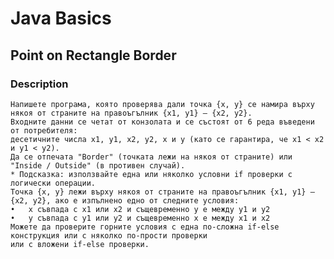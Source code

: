 # Java Basics

## Point on Rectangle Border

### Description
    Напишете програма, която проверява дали точка {x, y} се намира върху някоя от страните на правоъгълник {x1, y1} – {x2, y2}.
    Входните данни се четат от конзолата и се състоят от 6 реда въведени от потребителя: 
    десетичните числа x1, y1, x2, y2, x и y (като се гарантира, че x1 < x2 и y1 < y2). 
    Да се отпечата "Border" (точката лежи на някоя от страните) или "Inside / Outside" (в противен случай).
    * Подсказка: използвайте една или няколко условни if проверки с логически операции. 
    Точка {x, y} лежи върху някоя от страните на правоъгълник {x1, y1} – {x2, y2}, ако е изпълнено едно от следните условия: 
    •	x съвпада с x1 или x2 и същевременно y е между y1 и y2 
    •	y съвпада с y1 или y2 и същевременно x е между x1 и x2 
    Можете да проверите горните условия с една по-сложна if-else конструкция или с няколко по-прости проверки 
    или с вложени if-else проверки.

